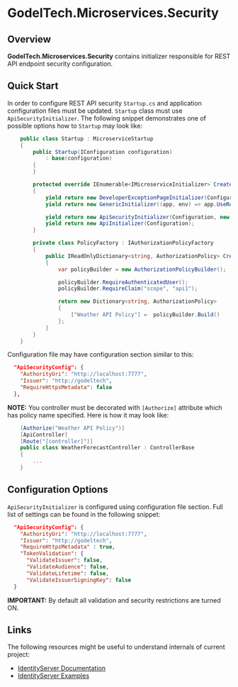 # GodelTech.Microservices.Security

## Overview

**GodelTech.Microservices.Security** contains initializer responsible for REST API endpoint security configuration.

## Quick Start

In order to configure REST API security `Startup.cs` and application configuration files must be updated. `Startup` class must use `ApiSecurityInitializer`. The following snippet demonstrates one of possible options how to `Startup` may look like:

```c#
    public class Startup : MicroserviceStartup
    {
        public Startup(IConfiguration configuration) 
            : base(configuration)
        {
        }

        protected override IEnumerable<IMicroserviceInitializer> CreateInitializers()
        {
            yield return new DeveloperExceptionPageInitializer(Configuration);
            yield return new GenericInitializer((app, env) => app.UseRouting());

            yield return new ApiSecurityInitializer(Configuration, new PolicyFactory());
            yield return new ApiInitializer(Configuration);
        }

        private class PolicyFactory : IAuthorizationPolicyFactory
        {
            public IReadOnlyDictionary<string, AuthorizationPolicy> Create()
            {
                var policyBuilder = new AuthorizationPolicyBuilder();

                policyBuilder.RequireAuthenticatedUser();
                policyBuilder.RequireClaim("scope", "api1");

                return new Dictionary<string, AuthorizationPolicy>
                {
                    ["Weather API Policy"] =  policyBuilder.Build()
                };
            }
        }
    }
```
Configuration file may have configuration section similar to this:

```json
  "ApiSecurityConfig": {
    "AuthorityUri": "http://localhost:7777",
    "Issuer": "http://godeltech",
    "RequireHttpsMetadata": false
  },
```

**NOTE:** You controller must be decorated with `[Authorize]` attribute which has policy name specified. Here is how it may look like:

```c#
    [Authorize("Weather API Policy")]
    [ApiController]
    [Route("[controller]")]
    public class WeatherForecastController : ControllerBase
    {
        ...
    }
```

## Configuration Options

`ApiSecurityInitializer` is configured using configuration file section. Full list of settings can be found in the following snippet:

```json
  "ApiSecurityConfig": {
    "AuthorityUri": "http://localhost:7777",
    "Issuer": "http://godeltech",
    "RequireHttpsMetadata" : true,
    "TokenValidation": {
      "ValidateIssuer": false,
      "ValidateAudience": false,
      "ValidateLifetime": false,
      "ValidateIssuerSigningKey": false      
  } 
```
**IMPORTANT:** By default all validation and security restrictions are turned ON.

## Links

The following resources might be useful to understand internals of current project:
* [IdentityServer Documentation](https://identityserver4.readthedocs.io/en/latest/quickstarts/0_overview.html)
* [IdentityServer Examples](https://github.com/IdentityServer/IdentityServer4/tree/main/samples)